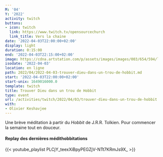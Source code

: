 ```yaml
---
M: '04'
Y: '2022'
activity: twitch
buttons:
- icon: twitch
  link: https://www.twitch.tv/opensourcechurch
  link_title: Vers la chaine
date: '2022-04-03T22:00:00+02:00'
display: light
duration: 0:15:00
end: '2022-04-03T22:15:00+02:00'
image: https://cdna.artstation.com/p/assets/images/images/003/654/594/large/sam-robberechts-finalrender1.jpg
isodate: '2022-04-03'
location: en ligne
path: 2022/04/2022-04-03-trouver-dieu-dans-un-trou-de-hobbit.md
start: '2022-04-03T22:00:00+02:00'
start-unix: 1649016000.0
template: twitch
title: Trouver Dieu dans un trou de Hobbit
type: event
url: /activities/twitch/2022/04/03/trouver-dieu-dans-un-trou-de-hobbit
with:
- Olivier Keshavjee
---
```

Une brève méditation à partir du *Hobbit* de J.R.R. Tolkien. Pour commencer la semaine tout en douceur.



#### Replay des dernières médithobbitations

{{< youtube_playlist PLCjY_teexXiBpyPEGZjV-NTt7KRmJs9X_ >}}